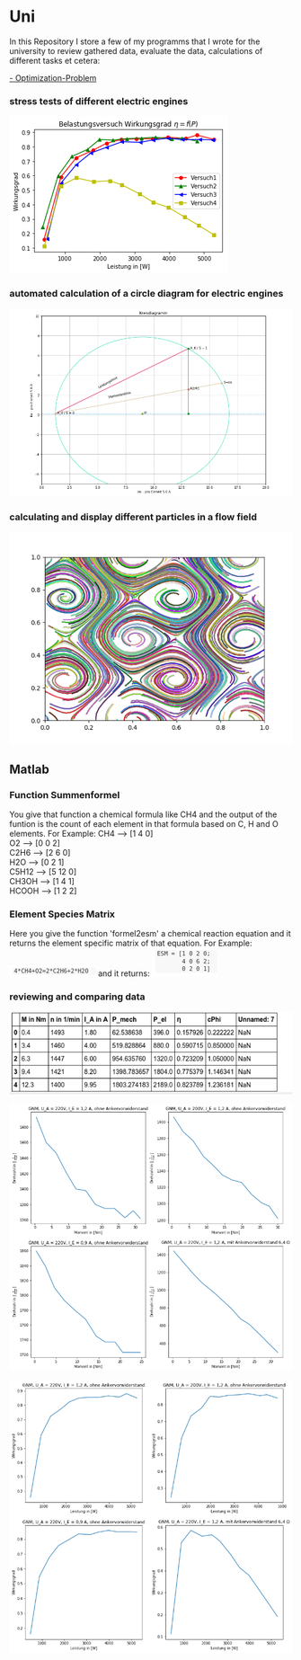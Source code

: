 # Uni
In this Repository I store a few of my programms that I wrote for the university to review gathered data, evaluate the data, calculations of different tasks et cetera:

[- Optimization-Problem ](https://github.com/BY571/Dynamic-Programming-and-Optimization-Problems)

[image1]: ./Imgs/Belastungsversuch.png 
[image2]: ./Imgs/Gleichstrommaschinen.png 
[image3]: ./Imgs/Gleichstrommaschinen1.png "circuit1"
[image4]: ./Imgs/Kreisdiagramm.png "circuit2"
[image5]: ./Imgs/Screenshot.png 
[image6]: ./Imgs/ESM.png "Normal Image"
[image7]: ./Imgs/Eq.png "Flipped Image"
[image8]:  ./Imgs/random_color.png



### stress tests of different electric engines
![alt text][image1]

### automated calculation of a circle diagram for electric engines
![alt text][image4]

### calculating and display different particles in a flow field
![alt text][image8]

## Matlab
### Function Summenformel
You give that function a chemical formula like CH4 and the output of the funtion is the count of each element in that formula based on C, H and O elements.
For Example:
CH4 --> [1 4 0]  
O2 --> [0 0 2]  
C2H6 --> [2 6 0]  
H2O --> [0 2 1]  
C5H12 --> [5 12 0]  
CH3OH --> [1 4 1]  
HCOOH --> [1 2 2]  

### Element Species Matrix
Here you give the function 'formel2esm' a chemical reaction equation and it returns the element specific matrix of that equation.
For Example:
![alt text][image7]
and it returns:
![alt text][image6]

### reviewing and comparing data
![alt text][image5]

![alt text][image2]

![alt text][image3]


